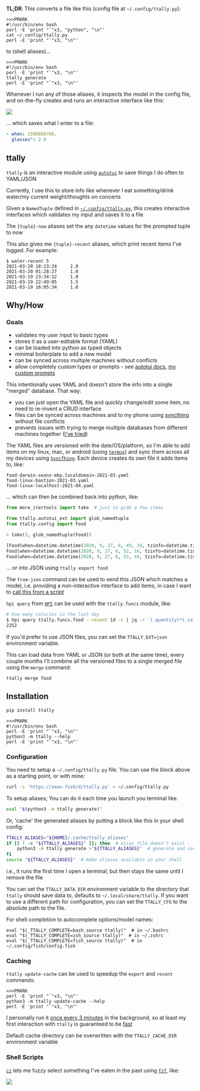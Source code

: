 **TL;DR**: This converts a file like this (config file at `~/.config/ttally.py`):

```
>>>PMARK
#!/usr/bin/env bash
perl -E 'print "`"x3, "python", "\n"'
cat ~/.config/ttally.py
perl -E 'print "`"x3, "\n"'
```

to (shell aliases)...

```
>>>PMARK
#!/usr/bin/env bash
perl -E 'print "`"x3, "\n"'
ttally generate
perl -E 'print "`"x3, "\n"'
```

Whenever I run any of those aliases, it inspects the model in the config file, and on-the-fly creates and runs an interactive interface like this:

<img src="https://raw.githubusercontent.com/seanbreckenridge/autotui/master/.assets/builtin_demo.gif">

... which saves what I enter to a file:

```yaml
- when: 1598856786,
  glasses": 2.0
```

## ttally

`ttally` is an interactive module using [`autotui`](https://github.com/seanbreckenridge/autotui) to save things I do often to YAML/JSON

Currently, I use this to store info like whenever I eat something/drink water/my current weight/thoughts on concerts

Given a `NamedTuple` defined in [`~/.config/ttally.py`](https://sean.fish/d/ttally.py?redirect), this creates interactive interfaces which validates my input and saves it to a file

The `{tuple}-now` aliases set the any `datetime` values for the prompted tuple to now

This also gives me `{tuple}-recent` aliases, which print recent items I've logged. For example:

```
$ water-recent 5
2021-03-20 18:23:24     2.0
2021-03-20 01:28:27     1.0
2021-03-19 23:34:12     1.0
2021-03-19 22:49:05     1.5
2021-03-19 16:05:34     1.0
```

## Why/How

### Goals

- validates my user input to basic types
- stores it as a user-editable format (YAML)
- can be loaded into python as typed objects
- minimal boilerplate to add a new model
- can be synced across multiple machines without conflicts
- allow completely custom types or prompts - see [autotui docs](https://github.com/seanbreckenridge/autotui#custom-types), [my custom prompts](https://sean.fish/d/ttally_types.py?redirect)

This intentionally uses YAML and doesn't store the info into a single "merged" database. That way:

- you can just open the YAML file and quickly change/edit some item, no need to re-invent a CRUD interface
- files can be synced across machines and to my phone using [syncthing](https://syncthing.net/) without file conflicts
- prevents issues with trying to merge multiple databases from different machines together ([I've tried](https://github.com/seanbreckenridge/calories-scripts/blob/master/calmerge))

The YAML files are versioned with the date/OS/platform, so I'm able to add items on my linux, mac, or android (using [`termux`](https://termux.com/)) and sync them across all my devices using [`SyncThing`](https://syncthing.net/). Each device creates its own file it adds items to, like:

```
food-darwin-seans-mbp.localdomain-2021-03.yaml
food-linux-bastion-2021-03.yaml
food-linux-localhost-2021-04.yaml
```

... which can then be combined back into python, like:

```python
from more_itertools import take  # just to grab a few items

from ttally.autotui_ext import glob_namedtuple
from ttally.config import Food

> take(3, glob_namedtuple(Food))

[Food(when=datetime.datetime(2020, 9, 27, 6, 49, 34, tzinfo=datetime.timezone.utc), calories=440, food='ramen, egg'),
Food(when=datetime.datetime(2020, 9, 27, 6, 52, 16, tzinfo=datetime.timezone.utc), calories=160, food='2 eggs'),
Food(when=datetime.datetime(2020, 9, 27, 6, 53, 44, tzinfo=datetime.timezone.utc), calories=50, food='ginger chai')]
```

... or into JSON using `ttally export food`

The `from-json` command can be used to send this JSON which matches a model, i.e. providing a non-interactive interface to add items, in case I want to [call this from a script](bin/cz)

`hpi query` from [`HPI`](https://github.com/seanbreckenridge/HPI) can be used with the `ttally.funcs` module, like:

```bash
# how many calories in the last day
$ hpi query ttally.funcs.food --recent 1d -s | jq -r '(.quantity)*(.calories)' | datamash sum 1
2252
```

If you'd prefer to use JSON files, you can set the `TTALLY_EXT=json` environment variable.

This can load data from YAML or JSON (or both at the same time), every couple months I'll combine all the versioned files to a single merged file using the `merge` command:

```
ttally merge food
```

## Installation

```bash
pip install ttally
```

```
>>>PMARK
#!/usr/bin/env bash
perl -E 'print "`"x3, "\n"'
python3 -m ttally --help
perl -E 'print "`"x3, "\n"'
```

### Configuration

You need to setup a `~/.config/ttally.py` file. You can use the block above as a starting point, or with mine:

```bash
curl -s 'https://sean.fish/d/ttally.py' > ~/.config/ttally.py
```

To setup aliases; You can do it each time you launch you terminal like:

```bash
eval "$(python3 -m ttally generate)"
```

Or, 'cache' the generated aliases by putting a block like this in your shell config:

```bash
TTALLY_ALIASES="${HOME}/.cache/ttally_aliases"
if [[ ! -e "${TTALLY_ALIASES}" ]]; then  # alias file doesn't exist
	python3 -m ttally generate >"${TTALLY_ALIASES}"  # generate and save the aliases
fi
source "${TTALLY_ALIASES}"  # make aliases available in your shell
```

i.e., it runs the first time I open a terminal, but then stays the same until I remove the file

You can set the `TTALLY_DATA_DIR` environment variable to the directory that `ttally` should save data to, defaults to `~/.local/share/ttally`. If you want to use a different path for configuration, you can set the `TTALLY_CFG` to the absolute path to the file.

For shell completion to autocomplete options/model names:

```
eval "$(_TTALLY_COMPLETE=bash_source ttally)"  # in ~/.bashrc
eval "$(_TTALLY_COMPLETE=zsh_source ttally)"  # in ~/.zshrc
eval "$(_TTALLY_COMPLETE=fish_source ttally)"  # in ~/.config/fish/config.fish
```

### Caching

`ttally update-cache` can be used to speedup the `export` and `recent` commands:

```
>>>PMARK
perl -E 'print "`"x3, "\n"'
python3 -m ttally update-cache --help
perl -E 'print "`"x3, "\n"'
```

I personally run it [once every 3 minutes](https://sean.fish/d/ttally_cache.job?redirect) in the background, so at least my first interaction with `ttally` is guaranteed to be [fast](https://github.com/seanbreckenridge/ttally/issues/5#issuecomment-1321389800)

Default cache directory can be overwritten with the `TTALLY_CACHE_DIR` environment variable

### Shell Scripts

[`cz`](bin/cz) lets me fuzzy select something I've eaten in the past using [`fzf`](https://github.com/junegunn/fzf), like:

![](https://raw.githubusercontent.com/seanbreckenridge/calories-fzf/master/demo.gif)
